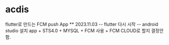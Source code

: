 # acdis
flutter로 만드는 FCM push App
** 2023.11.03
-- flutter 다시 시작 
-- android studio 설치 app + STS4.0 +  MYSQL + FCM 사용 + FCM CLOUD로 할지 결정안함.
